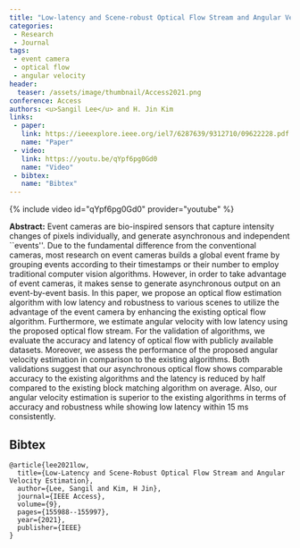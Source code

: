 ```yaml
---
title: "Low-latency and Scene-robust Optical Flow Stream and Angular Velocity Estimation"
categories:
 - Research
 - Journal
tags:
 - event camera
 - optical flow
 - angular velocity
header:
  teaser: /assets/image/thumbnail/Access2021.png
conference: Access
authors: <u>Sangil Lee</u> and H. Jin Kim
links:
 - paper: 
   link: https://ieeexplore.ieee.org/iel7/6287639/9312710/09622228.pdf
   name: "Paper"
 - video:
   link: https://youtu.be/qYpf6pg0Gd0
   name: "Video"
 - bibtex: 
   name: "Bibtex"
---
```


{% include video id="qYpf6pg0Gd0" provider="youtube" %}

**Abstract:** Event cameras are bio-inspired sensors that capture intensity changes of pixels individually, and generate asynchronous and independent ``events''. Due to the fundamental difference from the conventional cameras, most research on event cameras builds a global event frame by grouping events according to their timestamps or their number to employ traditional computer vision algorithms. However, in order to take advantage of event cameras, it makes sense to generate asynchronous output on an event-by-event basis. In this paper, we propose an optical flow estimation algorithm with low latency and robustness to various scenes to utilize the advantage of the event camera by enhancing the existing optical flow algorithm. Furthermore, we estimate angular velocity with low latency using the proposed optical flow stream. For the validation of algorithms, we evaluate the accuracy and latency of optical flow with publicly available datasets. Moreover, we assess the performance of the proposed angular velocity estimation in comparison to the existing algorithms. Both validations suggest that our asynchronous optical flow shows comparable accuracy to the existing algorithms and the latency is reduced by half compared to the existing block matching algorithm on average. Also, our angular velocity estimation is superior to the existing algorithms in terms of accuracy and robustness while showing low latency within 15 ms consistently.

## Bibtex <a id="bibtex"></a>
```
@article{lee2021low,
  title={Low-Latency and Scene-Robust Optical Flow Stream and Angular Velocity Estimation},
  author={Lee, Sangil and Kim, H Jin},
  journal={IEEE Access},
  volume={9},
  pages={155988--155997},
  year={2021},
  publisher={IEEE}
}
```
